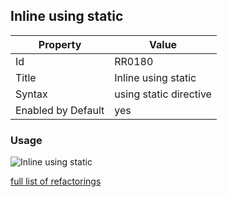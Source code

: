 ## Inline using static

Property | Value
--- | --- 
Id | RR0180
Title | Inline using static
Syntax | using static directive
Enabled by Default | yes

### Usage

![Inline using static](../../images/refactorings/InlineUsingStatic.png)

[full list of refactorings](Refactorings.md)
